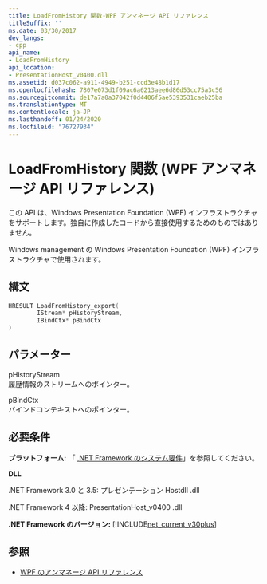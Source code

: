 ```yaml
---
title: LoadFromHistory 関数-WPF アンマネージ API リファレンス
titleSuffix: ''
ms.date: 03/30/2017
dev_langs:
- cpp
api_name:
- LoadFromHistory
api_location:
- PresentationHost_v0400.dll
ms.assetid: d037c062-a911-4949-b251-ccd3e48b1d17
ms.openlocfilehash: 7807e073d1f09ac6a6213aee6d86d53cc75a3c56
ms.sourcegitcommit: de17a7a0a37042f0d4406f5ae5393531caeb25ba
ms.translationtype: MT
ms.contentlocale: ja-JP
ms.lasthandoff: 01/24/2020
ms.locfileid: "76727934"
---
```

# <a name="loadfromhistory-function-wpf-unmanaged-api-reference"></a>LoadFromHistory 関数 (WPF アンマネージ API リファレンス)
この API は、Windows Presentation Foundation (WPF) インフラストラクチャをサポートします。独自に作成したコードから直接使用するためのものではありません。  
  
 Windows management の Windows Presentation Foundation (WPF) インフラストラクチャで使用されます。  
  
## <a name="syntax"></a>構文  
  
```cpp  
HRESULT LoadFromHistory_export(  
        IStream* pHistoryStream,   
        IBindCtx* pBindCtx  
)  
```  
  
## <a name="parameters"></a>パラメーター  
 pHistoryStream  
 履歴情報のストリームへのポインター。  
  
 pBindCtx  
 バインドコンテキストへのポインター。  
  
## <a name="requirements"></a>必要条件  
 **プラットフォーム:** 「 [.NET Framework のシステム要件](../../get-started/system-requirements.md)」を参照してください。  
  
 **DLL**  
  
 .NET Framework 3.0 と 3.5: プレゼンテーション Hostdll .dll  
  
 .NET Framework 4 以降: PresentationHost_v0400 .dll  
  
 **.NET Framework のバージョン:** [!INCLUDE[net_current_v30plus](../../../../includes/net-current-v30plus-md.md)]  
  
## <a name="see-also"></a>参照

- [WPF のアンマネージ API リファレンス](wpf-unmanaged-api-reference.md)
